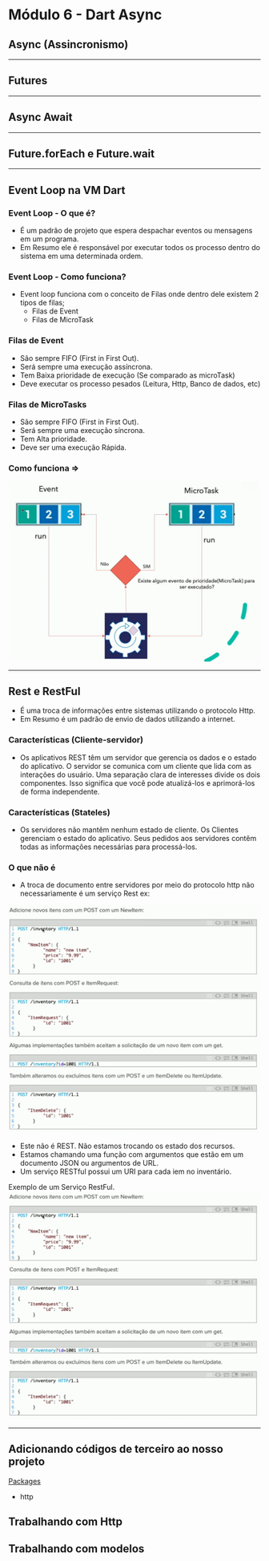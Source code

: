 # Módulo 6 - Dart Async

## Async (Assincronismo)
---
## Futures
---
## Async Await
---
## Future.forEach e Future.wait

---
## Event Loop na VM Dart

### Event Loop - O que é?
- É um padrão de projeto que espera despachar eventos ou mensagens em um programa.
- Em Resumo ele é responsável por executar todos os processo dentro do sistema em uma determinada ordem.
### Event Loop - Como funciona?
- Event loop funciona com o conceito de Filas onde dentro dele existem 2 tipos de filas;
  - Filas de Event
  - Filas de MicroTask

### Filas de Event
- São sempre FIFO (First in First Out).
- Será sempre uma execução assíncrona.
- Tem Baixa prioridade de execução (Se comparado as microTask)
- Deve executar os processo pesados (Leitura, Http, Banco de dados, etc)

### Filas de MicroTasks
- São sempre FIFO (First in First Out).
- Será sempre uma execução síncrona.
- Tem Alta prioridade.
- Deve ser uma execução Rápida.

### Como funciona =>
<img src="assets/event-loop-1.png"/>

---

## Rest e RestFul

- É uma troca de informações entre sistemas utilizando o protocolo Http.
- Em Resumo é um padrão de envio de dados utilizando a internet.

### Características (Cliente-servidor)
- Os aplicativos REST têm um servidor que gerencia os dados e o estado do aplicativo. O servidor se comunica com um cliente que lida com as interações do usuário. Uma separação clara de interesses divide os dois componentes. Isso significa que você pode atualizá-los e aprimorá-los de forma independente.
### Características (Stateles)
- Os servidores não mantêm nenhum estado de cliente. Os Clientes gerenciam o estado do aplicativo. Seus pedidos aos servidores contêm todas as informações necessárias para processá-los.

### O que não é
- A troca de documento entre servidores por meio do protocolo http não necessariamente é um serviço Rest ex:
<img src="assets/rest-1.png"/>

- Este não é REST. Não estamos trocando os estado dos recursos.
- Estamos chamando uma função com argumentos que estão em um documento JSON ou argumentos de URL.
- Um serviço RESTful possui um URI para cada iem no inventário.

Exemplo de um Serviço RestFul.
<img src="assets/rest-1.png"/>


---

## Adicionando códigos de terceiro ao nosso projeto

[Packages](https://pub.dev)
- http

## Trabalhando com Http
## Trabalhando com modelos
